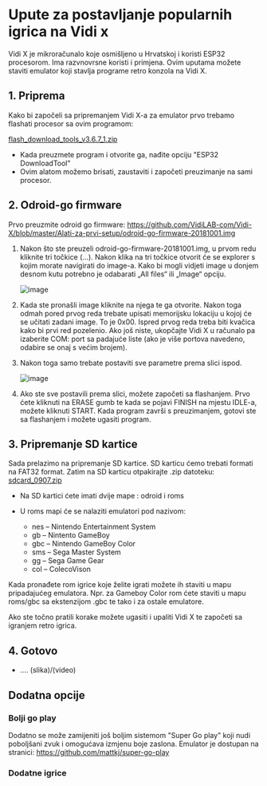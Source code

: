 # Upute za postavljanje popularnih igrica na Vidi x
Vidi X je mikroračunalo koje osmišljeno u Hrvatskoj i koristi ESP32 procesorom. Ima razvnovrsne koristi i primjena. Ovim uputama možete staviti emulator koji stavlja programe retro konzola na Vidi X.
## 1. Priprema
Kako bi započeli sa pripremanjem Vidi X-a za emulator prvo trebamo flashati procesor sa ovim programom: 

[flash_download_tools_v3.6.7_1.zip](https://github.com/user-attachments/files/18617109/flash_download_tools_v3.6.7_1.zip)

- Kada preuzmete program i otvorite ga, nađite opciju "ESP32 DownloadTool"
- Ovim alatom možemo brisati, zaustaviti i započeti preuzimanje na sami procesor.

## 2. Odroid-go firmware
Prvo preuzmite odroid go firmware:
https://github.com/VidiLAB-com/Vidi-X/blob/master/Alati-za-prvi-setup/odroid-go-firmware-20181001.img
1. Nakon što ste preuzeli odroid-go-firmware-20181001.img,  u prvom redu kliknite tri točkice (…). Nakon klika na tri točkice otvorit će se explorer s kojim morate navigirati do image-a. Kako bi mogli vidjeti image u donjem desnom kutu potrebno je odabarati „All files“ ili „Image“ opciju.

   ![image](https://github.com/user-attachments/assets/46f92ef8-5577-47a3-8ebb-8d16634c37d5)

2. Kada ste pronašli image kliknite na njega te ga otvorite. Nakon toga odmah pored prvog reda trebate upisati memorijsku lokaciju u kojoj će se učitati zadani image. To je 0x00. Ispred prvog reda treba biti kvačica kako bi prvi red pozelenio. Ako još niste, ukopčajte Vidi X u računalo pa izaberite COM: port sa padajuće liste (ako je više portova navedeno, odabire se onaj s većim brojem).

3. Nakon toga samo trebate postaviti sve parametre prema slici ispod.

   ![image](https://github.com/user-attachments/assets/89503bb9-e44e-4b95-bda6-4a8ca6d1e244)

5. Ako ste sve postavili prema slici, možete započeti sa flashanjem. Prvo ćete kliknuti na ERASE gumb te kada se pojavi FINISH na mjestu IDLE-a, možete kliknuti START. Kada program završi s preuzimanjem, gotovi ste sa flashanjem i možete ugasiti program.

## 3. Pripremanje SD kartice
Sada prelazimo na pripremanje SD kartice. SD karticu ćemo trebati formati na FAT32 format. Zatim na SD karticu otpakirajte .zip datoteku:
[sdcard_0907.zip](https://github.com/user-attachments/files/18617615/sdcard_0907.zip)

- Na SD kartici ćete imati dvije mape : odroid i roms
- U roms mapi će se nalaziti emulatori pod nazivom:

   - nes – Nintendo Entertainment System
   - gb – Nintento GameBoy
   - gbc – Nintendo GameBoy Color
   - sms – Sega Master System
   - gg – Sega Game Gear
   - col – ColecoVison

Kada pronađete rom igrice koje želite igrati možete ih staviti u mapu pripadajućeg emulatora. Npr. za Gameboy Color rom ćete staviti u mapu roms/gbc sa ekstenzijom  .gbc te tako i za ostale emulatore.

Ako ste točno pratili korake možete ugasiti i upaliti Vidi X te započeti sa igranjem retro igrica.
## 4. Gotovo 
- ....
     (slika)/(video)
## Dodatna opcije
  ### Bolji go play 
  Dodatno se može zamijeniti još boljim sistemom "Super Go play" koji nudi poboljšani zvuk i omogućava izmjenu boje zaslona.
  Emulator je dostupan na stranici: https://github.com/mattkj/super-go-play

  
  ### Dodatne igrice






